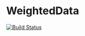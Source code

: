 # WeightedData

[![Build Status](https://github.com/FerreolS/WeightedData.jl/actions/workflows/CI.yml/badge.svg?branch=master)](https://github.com/FerreolS/WeightedData.jl/actions/workflows/CI.yml?query=branch%3Amaster)
